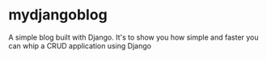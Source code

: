 # mydjangoblog
A simple blog built with Django. 
It's to show you how simple and faster you can whip a CRUD application using Django
